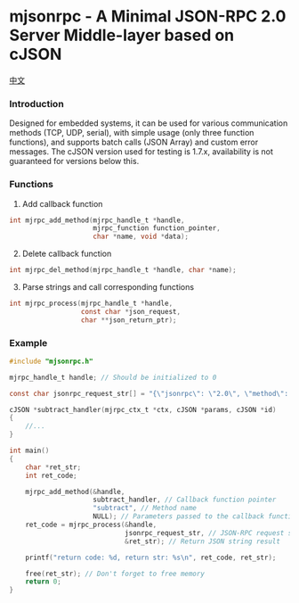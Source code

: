 # mjsonrpc - A Minimal JSON-RPC 2.0 Server Middle-layer based on cJSON

[中文](README_CN.md)

### Introduction

Designed for embedded systems, it can be used for various communication methods (TCP, UDP, serial), with simple usage (only three function functions), and supports batch calls (JSON Array) and custom error messages. The cJSON version used for testing is 1.7.x, availability is not guaranteed for versions below this.

### Functions

1. Add callback function

```c
int mjrpc_add_method(mjrpc_handle_t *handle,
                     mjrpc_function function_pointer,
                     char *name, void *data);
```

2. Delete callback function

```c
int mjrpc_del_method(mjrpc_handle_t *handle, char *name);
```

3. Parse strings and call corresponding functions

```c
int mjrpc_process(mjrpc_handle_t *handle,
                  const char *json_request,
                  char **json_return_ptr);
```

### Example

```c
#include "mjsonrpc.h"

mjrpc_handle_t handle; // Should be initialized to 0

const char jsonrpc_request_str[] = "{\"jsonrpc\": \"2.0\", \"method\": \"subtract\", \"params\": [42, 23], \"id\": 1}";

cJSON *subtract_handler(mjrpc_ctx_t *ctx, cJSON *params, cJSON *id)
{
    //...
}

int main()
{
    char *ret_str;
    int ret_code;

    mjrpc_add_method(&handle,
                     subtract_handler, // Callback function pointer
                     "subtract", // Method name
                     NULL); // Parameters passed to the callback function
    ret_code = mjrpc_process(&handle,
                             jsonrpc_request_str, // JSON-RPC request string
                             &ret_str); // Return JSON string result

    printf("return code: %d, return str: %s\n", ret_code, ret_str);

    free(ret_str); // Don't forget to free memory
    return 0;
}
```

